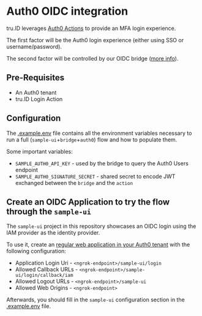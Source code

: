 # Auth0 OIDC integration

tru.ID leverages [Auth0 Actions](https://auth0.com/docs/customize/actions) to provide an MFA login experience.

The first factor will be the Auth0 login experience (either using SSO or username/password).

The second factor will be controlled by our OIDC bridge ([more info](./bridge/README.md)).

## Pre-Requisites

* An Auth0 tenant
* tru.ID Login Action

## Configuration

The [.example.env](./.example.env) file contains all the environment variables necessary to run a
full (`sample-ui`+`bridge`+`auth0`) flow and how to populate them.

Some important variables:

* `SAMPLE_AUTH0_API_KEY` - used by the bridge to query the Auth0 Users endpoint
* `SAMPLE_AUTH0_SIGNATURE_SECRET` - shared secret to encode JWT exchanged between the `bridge` and the `action`

## Create an OIDC Application to try the flow through the `sample-ui`

The `sample-ui` project in this repository showcases an OIDC login using the IAM provider as the identity provider.

To use it, create an [regular web application in your Auth0 tenant](https://auth0.com/docs/get-started/applications) 
with the following configuration:

* Application Login Uri - `<ngrok-endpoint>/sample-ui/login`
* Allowed Callback URLs - `<ngrok-endpoint>/sample-ui/login/callback/iam`
* Allowed Logout URLs - `<ngrok-endpoint>/sample-ui`
* Allowed Web Origins - `<ngrok-endpoint>`

Afterwards, you should fill in the `sample-ui` configuration section in the [.example.env](./.example.env) file.
